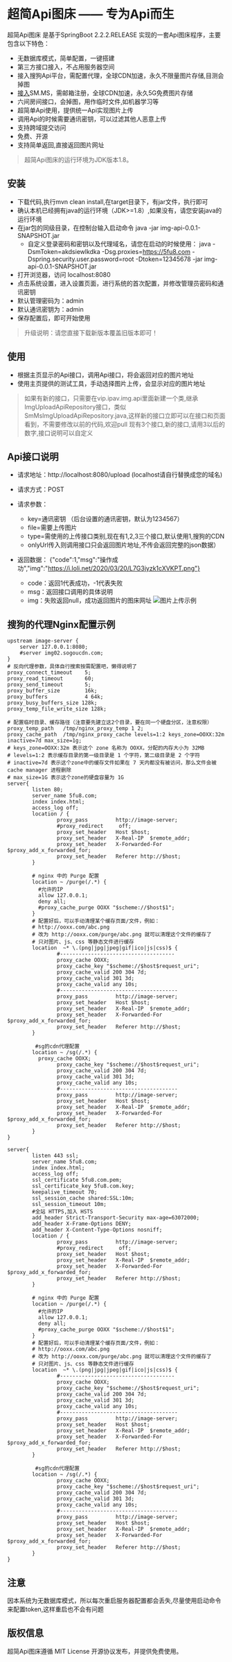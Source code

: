 
超简Api图床  —— 专为Api而生
===============


超简Api图床 是基于SpringBoot 2.2.2.RELEASE 实现的一套Api图床程序，主要包含以下特色：

 + 无数据库模式，简单配置，一键搭建
 + 第三方接口接入，不占用服务器空间
 + 接入搜狗Api平台，需配置代理，全球CDN加速，永久不限量图片存储,目测会掉图
 + [接入](https://sm.ms/)SM.MS，需邮箱注册，全球CDN加速，永久5G免费图片存储
 + 六间房间接口，会掉图，用作临时文件,如机器学习等
 + 超简单Api使用，提供统一Api实现图片上传
 + 调用Api的时候需要通讯密钥，可以过滤其他人恶意上传
 + 支持跨域提交访问
 + 免费、开源
 + 支持简单返回,直接返回图片网址

> 超简Api图床的运行环境为JDK版本1.8。

## 安装

 + 下载代码,执行mvn clean install,在target目录下，有jar文件，执行即可
 + 确认本机已经拥有java的运行环境（JDK>=1.8）,如果没有，请您安装java的运行环境
 + 在jar包的同级目录，在控制台输入启动命令 java -jar img-api-0.0.1-SNAPSHOT.jar
    + 自定义登录密码和密钥以及代理域名，请您在启动的时候使用：
    java -DsmToken=akdsiewlkdka -Dsg.proxies=https://5fu8.com -Dspring.security.user.password=root -Dtoken=12345678 -jar img-api-0.0.1-SNAPSHOT.jar
 + 打开浏览器，访问 localhost:8080
 + 点击系统设置，进入设置页面，进行系统的首次配置，并修改管理员密码和通讯密钥
 + 默认管理密码为：admin
 + 默认通讯密钥为：admin
 + 保存配置后，即可开始使用

 > 升级说明：请您直接下载新版本覆盖旧版本即可！

## 使用

 + 根据主页显示的Api接口，调用Api接口，将会返回对应的图片地址
 + 使用主页提供的测试工具，手动选择图片上传，会显示对应的图片地址

 > 如果有新的接口，只需要在vip.ipav.img.api里面新建一个类,继承ImgUploadApiRepository接口，类似SmMsImgUploadApiRepository.java,这样新的接口立即可以在接口和页面看到，不需要修改以前的代码,欢迎pull
 > 现有3个接口,新的接口,请用3以后的数字,接口说明可以自定义
 
## Api接口说明
 + 请求地址：http://localhost:8080/upload  (localhost请自行替换成您的域名)
 + 请求方式：POST
 + 请求参数：
   + key=通讯密钥  （后台设置的通讯密钥，默认为1234567）
   + file=需要上传图片
   + type=需使用的上传接口类别,现在有1,2,3三个接口,默认使用1,搜狗的CDN
   + onlyUrl传入则调用接口只会返回图片地址,不传会返回完整的json数据）
   
 + 返回数据：
    {"code":1,"msg":"操作成功","img":"https://i.loli.net/2020/03/20/L7G3jyzk1cXVKPT.png"}
    + code：返回1代表成功，-1代表失败
    + msg：返回接口调用的具体说明
    + img：失败返回null，成功返回图片的图床网址
![图片上传示例](https://i.loli.net/2020/03/20/L7G3jyzk1cXVKPT.png) 
## 搜狗的代理Nginx配置示例
```nginx
upstream image-server {
    server 127.0.0.1:8080;
    #server img02.sogoucdn.com;
}
# 反向代理参数，具体自行搜索按需配置吧，懒得说明了
proxy_connect_timeout    5;
proxy_read_timeout       60;
proxy_send_timeout       5;
proxy_buffer_size        16k;
proxy_buffers            4 64k;
proxy_busy_buffers_size 128k;
proxy_temp_file_write_size 128k;

# 配置临时目录、缓存路径（注意要先建立这2个目录，要在同一个硬盘分区，注意权限）
proxy_temp_path   /tmp/nginx_proxy_temp 1 2;
proxy_cache_path  /tmp/nginx_proxy_cache levels=1:2 keys_zone=OOXX:32m inactive=7d max_size=1g;
# keys_zone=OOXX:32m 表示这个 zone 名称为 OOXX，分配的内存大小为 32MB
# levels=1:2 表示缓存目录的第一级目录是 1 个字符，第二级目录是 2 个字符
# inactive=7d 表示这个zone中的缓存文件如果在 7 天内都没有被访问，那么文件会被cache manager 进程删除
# max_size=1G 表示这个zone的硬盘容量为 1G
server{
        listen 80;
        server_name 5fu8.com;    
        index index.html;      
        access_log off;        
        location / {
                proxy_pass         http://image-server;
                #proxy_redirect     off;
                proxy_set_header   Host $host;
                proxy_set_header   X-Real-IP  $remote_addr;
                proxy_set_header   X-Forwarded-For $proxy_add_x_forwarded_for;
                proxy_set_header   Referer http://$host;    
        }

        # nginx 中的 Purge 配置
        location ~ /purge(/.*) {
          #允许的IP
          allow 127.0.0.1;
          deny all;
          #proxy_cache_purge OOXX "$scheme://$host$1";
        }
        # 配置好后，可以手动清理某个缓存页面/文件，例如：
        # http://ooxx.com/abc.png
        # 改为 http://ooxx.com/purge/abc.png 就可以清理这个文件的缓存了
        # 只对图片、js、css 等静态文件进行缓存
        location  ~* \.(png|jpg|jpeg|gif|ico|js|css)$ {
                #-------------------------------------
                proxy_cache OOXX;
                proxy_cache_key "$scheme://$host$request_uri";
                proxy_cache_valid 200 304 7d;
                proxy_cache_valid 301 3d;
                proxy_cache_valid any 10s;
                #--------------------------------------
                proxy_pass         http://image-server;
                proxy_set_header   Host $host;
                proxy_set_header   X-Real-IP  $remote_addr;
                proxy_set_header   X-Forwarded-For $proxy_add_x_forwarded_for;
                proxy_set_header   Referer http://$host;
        }
        
         #sg的cdn代理配置
        location ~ /sg(/.*) {
          proxy_cache OOXX;
                proxy_cache_key "$scheme://$host$request_uri";
                proxy_cache_valid 200 304 7d;
                proxy_cache_valid 301 3d;
                proxy_cache_valid any 10s;
                #--------------------------------------
                proxy_pass         http://image-server;
                proxy_set_header   Host $host;
                proxy_set_header   X-Real-IP  $remote_addr;
                proxy_set_header   X-Forwarded-For $proxy_add_x_forwarded_for;
                proxy_set_header   Referer http://$host;
        }
}

server{
        listen 443 ssl;
        server_name 5fu8.com;    
        index index.html;      
        access_log off;
        ssl_certificate 5fu8.com.pem;
        ssl_certificate_key 5fu8.com.key;
        keepalive_timeout 70;
        ssl_session_cache shared:SSL:10m;
        ssl_session_timeout 10m;
        #全站 HTTPS,加入 HSTS 
        add_header Strict-Transport-Security max-age=63072000;
        add_header X-Frame-Options DENY;
        add_header X-Content-Type-Options nosniff;
        location / {
                proxy_pass         http://image-server;
                #proxy_redirect     off;
                proxy_set_header   Host $host;
                proxy_set_header   X-Real-IP  $remote_addr;
                proxy_set_header   X-Forwarded-For $proxy_add_x_forwarded_for;
                proxy_set_header   Referer http://$host;    
        }

        # nginx 中的 Purge 配置
        location ~ /purge(/.*) {
          #允许的IP
          allow 127.0.0.1;
          deny all;
          #proxy_cache_purge OOXX "$scheme://$host$1";
        }
        # 配置好后，可以手动清理某个缓存页面/文件，例如：
        # http://ooxx.com/abc.png
        # 改为 http://ooxx.com/purge/abc.png 就可以清理这个文件的缓存了
        # 只对图片、js、css 等静态文件进行缓存
        location  ~* \.(png|jpg|jpeg|gif|ico|js|css)$ {
                #-------------------------------------
                proxy_cache OOXX;
                proxy_cache_key "$scheme://$host$request_uri";
                proxy_cache_valid 200 304 7d;
                proxy_cache_valid 301 3d;
                proxy_cache_valid any 10s;
                #--------------------------------------
                proxy_pass         http://image-server;
                proxy_set_header   Host $host;
                proxy_set_header   X-Real-IP  $remote_addr;
                proxy_set_header   X-Forwarded-For $proxy_add_x_forwarded_for;
                proxy_set_header   Referer http://$host;
        }
        
         #sg的cdn代理配置
        location ~ /sg(/.*) {
                proxy_cache OOXX;
                proxy_cache_key "$scheme://$host$request_uri";
                proxy_cache_valid 200 304 7d;
                proxy_cache_valid 301 3d;
                proxy_cache_valid any 10s;
                #--------------------------------------
                proxy_pass         http://image-server;
                proxy_set_header   Host $host;
                proxy_set_header   X-Real-IP  $remote_addr;
                proxy_set_header   X-Forwarded-For $proxy_add_x_forwarded_for;
                proxy_set_header   Referer http://$host;
        }
}
```
## 注意

 因本系统为无数据库模式，所以每次重启服务器配置都会丢失,尽量使用启动命令来配置token,这样重启也不会有问题
## 版权信息

超简Api图床遵循 MIT License 开源协议发布，并提供免费使用。

